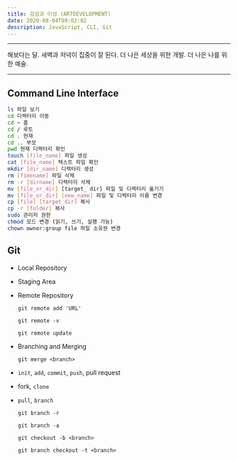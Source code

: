 ```yaml
---
title: 감성과 이성 (ARTDEVELOPMENT)
date: 2020-08-04T09:02:02
description: JavaScript, CLI, Git
---
```


---

해보다는 달. 새벽과 저녁이 집중이 잘 된다. 
더 나은 세상을 위한 개발. 더 나은 나를 위한 예술.

---

## Command Line Interface

```bash
ls 파일 보기
cd 디렉터리 이동
cd ~ 홈
cd / 루트
cd . 현재
cd .. 부모
pwd 현재 디렉터리 확인
touch [file_name] 파일 생성
cat [file_name] 텍스트 파일 확인
mkdir [dir_name] 디렉터리 생성
rm [fimename] 파일 삭제
rm -r [dirname] 디렉터리 삭제
mv [file_or_dir] [target_ dir] 파일 및 디렉터리 옮기기
mv [file_or_dir] [new_name] 파일 및 디렉터리 이름 변경
cp [file] [target_dir] 복사
cp -r [folder] 복사
sudo 관리자 권한
chmod 모드 변경 (읽기, 쓰기, 실행 가능)
chown owner:group file 파일 소유권 변경 
```

## Git

- Local Repository

- Staging Area

- Remote Repository

  `git remote add 'URL'`

  `git remote -v`

  `git remote update`

- Branching and Merging

  `git merge <branch>`

- `init`, `add`, `commit`, `push`, pull request

- fork, `clone`

- `pull`, `branch`

  `git branch -r`
  
  `git branch -a`
  
  `git checkout -b <branch>`
  
  `git branch checkout -t <branch>`

